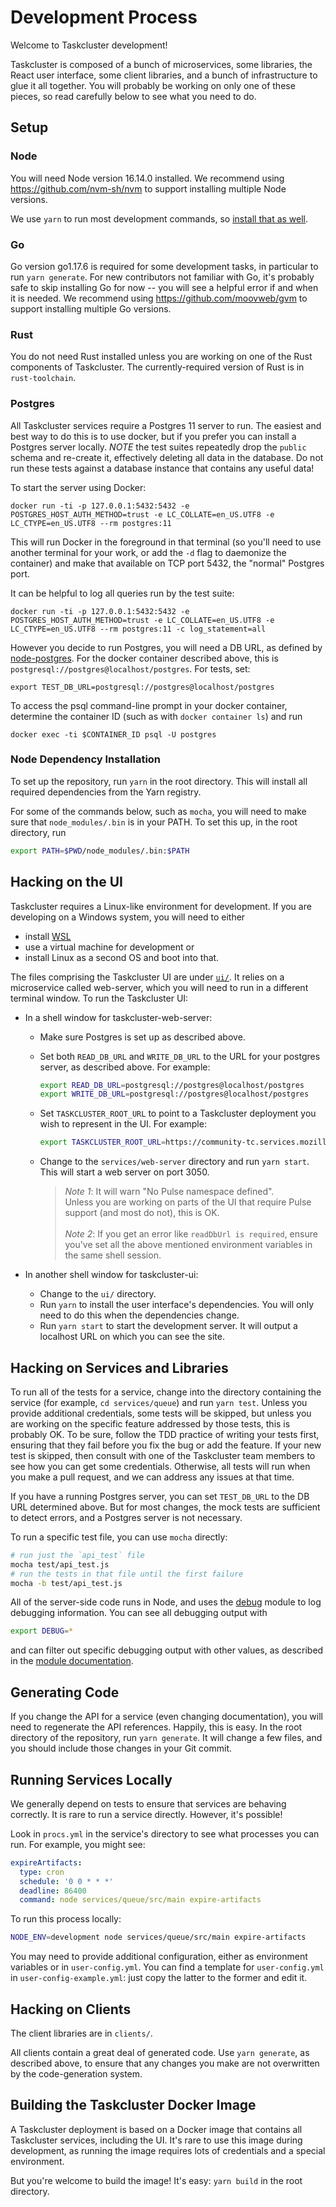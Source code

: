 # Development Process

Welcome to Taskcluster development!

Taskcluster is composed of a bunch of microservices, some libraries, the React user interface, some client libraries, and a bunch of infrastructure to glue it all together.
You will probably be working on only one of these pieces, so read carefully below to see what you need to do.

## Setup

### Node

<!-- the next line is automatically edited; do not change -->
You will need Node version 16.14.0 installed.
We recommend using https://github.com/nvm-sh/nvm to support installing multiple Node versions.

We use `yarn` to run most development commands, so [install that as well](https://classic.yarnpkg.com/en/docs/install/#debian-stable).

### Go

<!-- the next line is automatically edited; do not change -->
Go version go1.17.6 is required for some development tasks, in particular to run `yarn generate`.
For new contributors not familiar with Go, it's probably safe to skip installing Go for now -- you will see a helpful error if and when it is needed.
We recommend using https://github.com/moovweb/gvm to support installing multiple Go versions.

### Rust

You do not need Rust installed unless you are working on one of the Rust components of Taskcluster.
The currently-required version of Rust is in `rust-toolchain`.

### Postgres

All Taskcluster services require a Postgres 11 server to run.
The easiest and best way to do this is to use docker, but if you prefer you can install a Postgres server locally.
*NOTE* the test suites repeatedly drop the `public` schema and re-create it, effectively deleting all data in the database.
Do not run these tests against a database instance that contains any useful data!

To start the server using Docker:

```shell
docker run -ti -p 127.0.0.1:5432:5432 -e POSTGRES_HOST_AUTH_METHOD=trust -e LC_COLLATE=en_US.UTF8 -e LC_CTYPE=en_US.UTF8 --rm postgres:11
```

This will run Docker in the foreground in that terminal (so you'll need to use another terminal for your work, or add the `-d` flag to daemonize the container) and make that available on TCP port 5432, the "normal" Postgres port.

It can be helpful to log all queries run by the test suite:

```shell
docker run -ti -p 127.0.0.1:5432:5432 -e POSTGRES_HOST_AUTH_METHOD=trust -e LC_COLLATE=en_US.UTF8 -e LC_CTYPE=en_US.UTF8 --rm postgres:11 -c log_statement=all
```

However you decide to run Postgres, you will need a DB URL, as defined by [node-postgres](https://node-postgres.com/features/connecting).
For the docker container described above, this is `postgresql://postgres@localhost/postgres`.
For tests, set:

```shell
export TEST_DB_URL=postgresql://postgres@localhost/postgres
```

To access the psql command-line prompt in your docker container, determine the container ID (such as with `docker container ls`) and run

```shell
docker exec -ti $CONTAINER_ID psql -U postgres
```

### Node Dependency Installation

To set up the repository, run `yarn` in the root directory.
This will install all required dependencies from the Yarn registry.

For some of the commands below, such as `mocha`, you will need to make sure that `node_modules/.bin` is in your PATH.
To set this up, in the root directory, run

```sh
export PATH=$PWD/node_modules/.bin:$PATH
```

## Hacking on the UI

Taskcluster requires a Linux-like environment for development.
If you are developing on a Windows system, you will need to either
* install [WSL](https://docs.microsoft.com/en-us/windows/wsl/install-win10)
* use a virtual machine for development or
* install Linux as a second OS and boot into that.

The files comprising the Taskcluster UI are under [`ui/`](../ui).
It relies on a microservice called web-server, which you will need to run in a different terminal window.
To run the Taskcluster UI:

* In a shell window for taskcluster-web-server:
  * Make sure Postgres is set up as described above.
  * Set both `READ_DB_URL` and `WRITE_DB_URL` to the URL for your postgres server, as described above.
    For example:
    ```sh
    export READ_DB_URL=postgresql://postgres@localhost/postgres
    export WRITE_DB_URL=postgresql://postgres@localhost/postgres
    ```
  * Set `TASKCLUSTER_ROOT_URL` to point to a Taskcluster deployment you wish to represent in the UI.
    For example:

    ```sh
    export TASKCLUSTER_ROOT_URL=https://community-tc.services.mozilla.com
    ```
  * Change to the `services/web-server` directory and run `yarn start`.
    This will start a web server on port 3050.
    
    > *Note 1*: It will warn "No Pulse namespace defined". <br />
              Unless you are working on parts of the UI that require Pulse support (and most do not), this is OK. <br />      
    > *Note 2*: If you get an error like `readDbUrl is required`, ensure you've set all the above mentioned environment variables in the same shell session.

* In another shell window for taskcluster-ui:
  * Change to the `ui/` directory.
  * Run `yarn` to install the user interface's dependencies.
    You will only need to do this when the dependencies change.
  * Run `yarn start` to start the development server.
    It will output a localhost URL on which you can see the site.

## Hacking on Services and Libraries

To run all of the tests for a service, change into the directory containing the service (for example, `cd services/queue`) and run `yarn test`.
Unless you provide additional credentials, some tests will be skipped, but unless you are working on the specific feature addressed by those tests, this is probably OK.
To be sure, follow the TDD practice of writing your tests first, ensuring that they fail before you fix the bug or add the feature.
If your new test is skipped, then consult with one of the Taskcluster team members to see how you can get some credentials.
Otherwise, all tests will run when you make a pull request, and we can address any issues at that time.

If you have a running Postgres server, you can set `TEST_DB_URL` to the DB URL determined above.
But for most changes, the mock tests are sufficient to detect errors, and a Postgres server is not necessary.

To run a specific test file, you can use `mocha` directly:

```sh
# run just the `api_test` file
mocha test/api_test.js
# run the tests in that file until the first failure
mocha -b test/api_test.js
```

All of the server-side code runs in Node, and uses the [debug](https://yarnpkg.com/en/package/debug) module to log debugging information.
You can see all debugging output with

```sh
export DEBUG=*
```

and can filter out specific debugging output with other values, as described in the [module documentation](https://github.com/visionmedia/debug/blob/master/README.md).

## Generating Code

If you change the API for a service (even changing documentation), you will need to regenerate the API references.
Happily, this is easy.
In the root directory of the repository, run `yarn generate`.
It will change a few files, and you should include those changes in your Git commit.

## Running Services Locally

We generally depend on tests to ensure that services are behaving correctly.
It is rare to run a service directly.
However, it's possible!

Look in `procs.yml` in the service's directory to see what processes you can run.
For example, you might see:

```yaml
expireArtifacts:
  type: cron
  schedule: '0 0 * * *'
  deadline: 86400
  command: node services/queue/src/main expire-artifacts
```

To run this process locally:
```sh
NODE_ENV=development node services/queue/src/main expire-artifacts
```

You may need to provide additional configuration, either as environment variables or in `user-config.yml`.
You can find a template for `user-config.yml` in `user-config-example.yml`: just copy the latter to the former and edit it.

## Hacking on Clients

The client libraries are in `clients/`.

All clients contain a great deal of generated code.
Use `yarn generate`, as described above, to ensure that any changes you make are not overwritten by the code-generation system.

## Building the Taskcluster Docker Image

A Taskcluster deployment is based on a Docker image that contains all Taskcluster services, including the UI.
It's rare to use this image during development, as running the image requires lots of credentials and a special environment.

But you're welcome to build the image!
It's easy: `yarn build` in the root directory.
